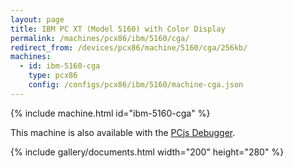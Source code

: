 ```yaml
---
layout: page
title: IBM PC XT (Model 5160) with Color Display
permalink: /machines/pcx86/ibm/5160/cga/
redirect_from: /devices/pcx86/machine/5160/cga/256kb/
machines:
  - id: ibm-5160-cga
    type: pcx86
    config: /configs/pcx86/ibm/5160/machine-cga.json
---
```


{% include machine.html id="ibm-5160-cga" %}

This machine is also available with the <a href="debugger/" onclick="pcjsOnClick(this)">PCjs Debugger</a>.

{% include gallery/documents.html width="200" height="280" %}
